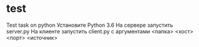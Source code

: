 # test
Test task on python
Установите Python 3.6
На сервере запустить server.py
На клиенте запустить client.py с аргументами <папка> <хост> <порт> <источник>
